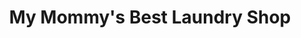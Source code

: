 ---
title: "My Mommy's Best Laundry Shop"
url: /angeles-city/my-mommys-best-laundry-shop/
shop: Wäscherei
---